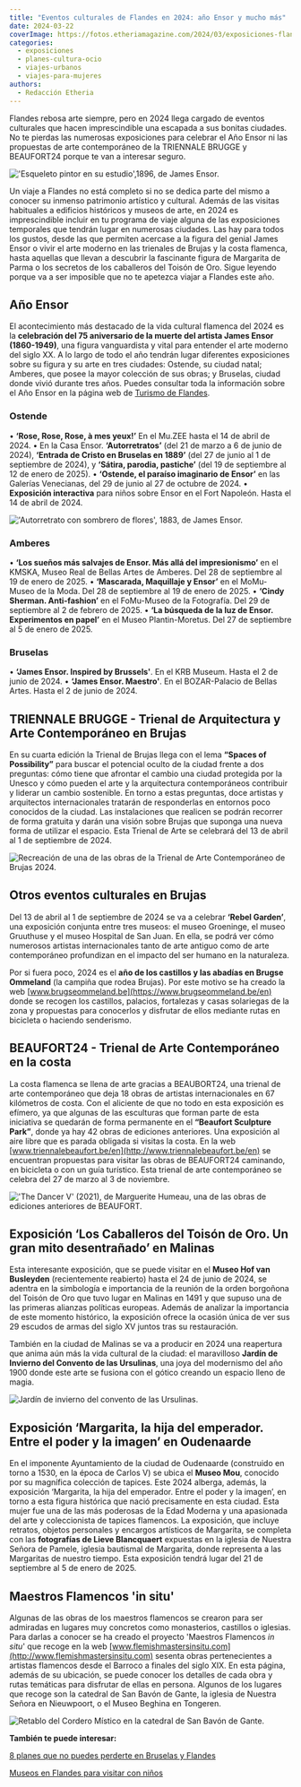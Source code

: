 ```yaml
---
title: "Eventos culturales de Flandes en 2024: año Ensor y mucho más"
date: 2024-03-22
coverImage: https://fotos.etheriamagazine.com/2024/03/exposiciones-flandes-James-Ensor-esqueleto-pintor-en-su-estudio.jpg
categories: 
  - exposiciones
  - planes-cultura-ocio
  - viajes-urbanos
  - viajes-para-mujeres
authors: 
  - Redacción Etheria
---
```


Flandes rebosa arte siempre, pero en 2024 llega cargado de eventos culturales que hacen 
imprescindible una escapada a sus bonitas ciudades. No te pierdas las numerosas 
exposiciones para celebrar el Año Ensor ni las propuestas de arte contemporáneo de la 
TRIENNALE BRUGGE y BEAUFORT24 porque te van a interesar seguro. 

!['Esqueleto pintor en su estudio',1896, de James Ensor.](https://fotos.etheriamagazine.com/2024/03/exposiciones-flandes-James-Ensor-esqueleto-pintor-en-su-estudio.jpg "'Esqueleto pintor en su estudio', 1896, de James Ensor. © KMSKA/Rik Klein Gotink.")

Un viaje a Flandes no está completo si no se dedica parte del mismo a conocer su inmenso 
patrimonio artístico y cultural. Además de las visitas habituales a edificios históricos 
y museos de arte, en 2024 es imprescindible incluir en tu programa de viaje alguna de 
las exposiciones temporales que tendrán lugar en numerosas ciudades. Las hay para todos 
los gustos, desde las que permiten acercase a la figura del genial James Ensor o vivir 
el arte moderno en las trienales de Brujas y la costa flamenca, hasta aquellas que 
llevan a descubrir la fascinante figura de Margarita de Parma o los secretos de los 
caballeros del Toisón de Oro. Sigue leyendo porque va a ser imposible que no te apetezca 
viajar a Flandes este año. 

## Año Ensor

El acontecimiento más destacado de la vida cultural flamenca del 2024 es la 
**celebración del 75 aniversario de la muerte del artista James Ensor (1860-1949)**, una 
figura vanguardista y vital para entender el arte moderno del siglo XX. A lo largo de 
todo el año tendrán lugar diferentes exposiciones sobre su figura y su arte en tres 
ciudades: Ostende, su ciudad natal; Amberes, que posee la mayor colección de sus obras; 
y Bruselas, ciudad donde vivió durante tres años. Puedes consultar toda la información 
sobre el Año Ensor en la página web de [Turismo de 
Flandes](https://www.visitflanders.com/es/ensor2024). 

### Ostende

• **‘Rose, Rose, Rose, à mes yeux!’** En el Mu.ZEE hasta el 14 de abril de 2024. • En la 
Casa Ensor. **‘Autorretratos’** (del 21 de marzo a 6 de junio de 2024), **‘Entrada de 
Cristo en Bruselas en 1889’** (del 27 de junio al 1 de septiembre de 2024), y **‘Sátira, 
parodia, pastiche’** (del 19 de septiembre al 12 de enero de 2025). • **‘Ostende, el 
paraíso imaginario de Ensor’** en las Galerías Venecianas, del 29 de junio al 27 de 
octubre de 2024. • **Exposición interactiva** para niños sobre Ensor en el Fort 
Napoleón. Hasta el 14 de abril de 2024. 

!['Autorretrato con sombrero de flores', 1883, de James Ensor.](https://fotos.etheriamagazine.com/2024/03/exposiciones-flandes-Ensor-autorretrato.jpg "'Autorretrato con sombrero de flores', 1883, de James Ensor. © Colección Mu.ZEEv/foto Hugo Maertens.")

### Amberes

• **‘Los sueños más salvajes de Ensor. Más allá del impresionismo’** en el KMSKA, Museo 
Real de Bellas Artes de Amberes. Del 28 de septiembre al 19 de enero de 2025. • 
**‘Mascarada, Maquillaje y Ensor’** en el MoMu-Museo de la Moda. Del 28 de septiembre al 
19 de enero de 2025. • **‘Cindy Sherman. Anti-fashion’** en el FoMu-Museo de la 
Fotografía. Del 29 de septiembre al 2 de febrero de 2025. • **‘La búsqueda de la luz de 
Ensor. Experimentos en papel’** en el Museo Plantin-Moretus. Del 27 de septiembre al 5 
de enero de 2025. 

### Bruselas

• **‘James Ensor. Inspired by Brussels'**. En el KRB Museum. Hasta el 2 de junio de 
2024. • **‘James Ensor. Maestro'**. En el BOZAR-Palacio de Bellas Artes. Hasta el 2 de 
junio de 2024. 

## TRIENNALE BRUGGE - Trienal de Arquitectura y Arte Contemporáneo en Brujas

En su cuarta edición la Trienal de Brujas llega con el lema **“Spaces of Possibility”** 
para buscar el potencial oculto de la ciudad frente a dos preguntas: cómo tiene que 
afrontar el cambio una ciudad protegida por la Unesco y cómo pueden el arte y la 
arquitectura contemporáneos contribuir y liderar un cambio sostenible. En torno a estas 
preguntas, doce artistas y arquitectos internacionales tratarán de responderlas en 
entornos poco conocidos de la ciudad. Las instalaciones que realicen se podrán recorrer 
de forma gratuita y darán una visión sobre Brujas que suponga una nueva forma de 
utilizar el espacio. Esta Trienal de Arte se celebrará del 13 de abril al 1 de 
septiembre de 2024. 

![Recreación de una de las obras de la Trienal de Arte Contemporáneo de Brujas 2024.](https://fotos.etheriamagazine.com/2024/03/exposiciones-flandes-Triennal-brujas.jpg "Recreación de una de las obras de la Trienal de Arte Contemporáneo de Brujas 2024. © Bangkok Project Studio.")

## Otros eventos culturales en Brujas

Del 13 de abril al 1 de septiembre de 2024 se va a celebrar **‘Rebel Garden’**, una 
exposición conjunta entre tres museos: el museo Groeninge, el museo Gruuthuse y el museo 
Hospital de San Juan. En ella, se podrá ver cómo numerosos artistas internacionales 
tanto de arte antiguo como de arte contemporáneo profundizan en el impacto del ser 
humano en la naturaleza. 

Por si fuera poco, 2024 es el **año de los castillos y las abadías en Brugse Ommeland** 
(la campiña que rodea Brujas). Por este motivo se ha creado la web [www.brugseommeland.be](https://www.brugseommeland.be/en) 
donde se recogen los castillos, palacios, fortalezas y casas solariegas de la zona y 
propuestas para conocerlos y disfrutar de ellos mediante rutas en bicicleta o haciendo 
senderismo. 

## BEAUFORT24 - Trienal de Arte Contemporáneo en la costa

La costa flamenca se llena de arte gracias a BEAUBORT24, una trienal de arte 
contemporáneo que deja 18 obras de artistas internacionales en 67 kilómetros de costa. 
Con el aliciente de que no todo en esta exposición es efímero, ya que algunas de las 
esculturas que forman parte de esta iniciativa se quedarán de forma permanente en el 
**“Beaufort Sculpture Park”**, donde ya hay 42 obras de ediciones anteriores. Una 
exposición al aire libre que es parada obligada si visitas la costa. En la web [www.triennalebeaufort.be/en](http://www.triennalebeaufort.be/en) 
se encuentran propuestas para visitar las obras de BEAUFORT24 caminando, en bicicleta o 
con un guía turístico. Esta trienal de arte contemporáneo se celebra del 27 de marzo al 
3 de noviembre. 

!['The Dancer V' (2021), de  Marguerite Humeau, una de las obras de ediciones anteriores de BEAUFORT.](https://fotos.etheriamagazine.com/2024/03/exposiciones-flandes-The-Dancer-beaufort-2021.jpg "'The Dancer V' (2021), de Marguerite Humeau, una de las obras de ediciones anteriores de BEAUFORT. © Triennial Beaufort.")

## Exposición ‘Los Caballeros del Toisón de Oro. Un gran mito desentrañado’ en Malinas

Esta interesante exposición, que se puede visitar en el **Museo Hof van Busleyden** 
(recientemente reabierto) hasta el 24 de junio de 2024, se adentra en la simbología e 
importancia de la reunión de la orden borgoñona del Toisón de Oro que tuvo lugar en 
Malinas en 1491 y que supuso una de las primeras alianzas políticas europeas. Además de 
analizar la importancia de este momento histórico, la exposición ofrece la ocasión única 
de ver sus 29 escudos de armas del siglo XV juntos tras su restauración. 

También en la ciudad de Malinas se va a producir en 2024 una reapertura que anima aún 
más la vida cultural de la ciudad: el maravilloso **Jardín de Invierno del Convento de 
las Ursulinas**, una joya del modernismo del año 1900 donde este arte se fusiona con el 
gótico creando un espacio lleno de magia. 

![Jardín de invierno del convento de las Ursulinas.](https://fotos.etheriamagazine.com/2024/03/exposiciones-flandes-jardin-invierno-convento-ursulinas.jpg "Jardín de invierno del convento de las Ursulinas. © Visit Mechelen/Koen Broos.")

## Exposición ‘Margarita, la hija del emperador. Entre el poder y la imagen’ en Oudenaarde

En el imponente Ayuntamiento de la ciudad de Oudenaarde (construido en torno a 1530, en 
la época de Carlos V) se ubica el **Museo Mou**, conocido por su magnífica colección de 
tapices. Este 2024 alberga, además, la exposición ‘Margarita, la hija del emperador. 
Entre el poder y la imagen’, en torno a esta figura histórica que nació precisamente en 
esta ciudad. Esta mujer fue una de las más poderosas de la Edad Moderna y una apasionada 
del arte y coleccionista de tapices flamencos. La exposición, que incluye retratos, 
objetos personales y encargos artísticos de Margarita, se completa con las **fotografías 
de Lieve Blancquaert** expuestas en la iglesia de Nuestra Señora de Pamele, iglesia 
bautismal de Margarita, donde representa a las Margaritas de nuestro tiempo. Esta 
exposición tendrá lugar del 21 de septiembre al 5 de enero de 2025. 

## Maestros Flamencos 'in situ'

Algunas de las obras de los maestros flamencos se crearon para ser admiradas en lugares 
muy concretos como monasterios, castillos o iglesias. Para darlas a conocer se ha creado 
el proyecto 'Maestros Flamencos _in situ_' que recoge en la web [www.flemishmastersinsitu.com](http://www.flemishmastersinsitu.com) 
sesenta obras pertenecientes a artistas flamencos desde el Barroco a finales del siglo 
XIX. En esta página, además de su ubicación, se puede conocer los detalles de cada obra 
y rutas temáticas para disfrutar de ellas en persona. Algunos de los lugares que recoge 
son la catedral de San Bavón de Gante, la iglesia de Nuestra Señora en Nieuwpoort, o el 
Museo Beghina en Tongeren. 

![Retablo del Cordero Místico en la catedral de San Bavón de Gante.](https://fotos.etheriamagazine.com/2024/03/exposiciones-flandes-catedral-san-bavon-cordero-mistico.jpg "Retablo del Cordero Místico en la catedral de San Bavón de Gante. © Piet De Kersgieter.")

**También te puede interesar:** 

[8 planes que no puedes perderte en Bruselas y 
Flandes](https://etheriamagazine.com/2021/03/12/que-ver-hacer-otros-planes-en-bruselas-y-flandes/) 

[Museos en Flandes para visitar con 
niños](https://etheriamagazine.com/2022/11/21/flandes-en-familia-museos/)
